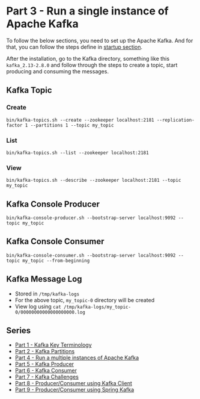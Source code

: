 # Part 3 - Run a single instance of Apache Kafka

To follow the below sections, you need to set up the Apache Kafka.
And for that, you can follow the steps define in [startup section](index.md).

After the installation, go to the Kafka directory, something like this `kafka_2.13-2.8.0`
and follow through the steps to create a topic, start producing and consuming the messages.

## Kafka Topic

### Create
`bin/kafka-topics.sh --create --zookeeper localhost:2181 --replication-factor 1 --partitions 1 --topic my_topic`

### List
`bin/kafka-topics.sh --list --zookeeper localhost:2181`

### View
`bin/kafka-topics.sh --describe --zookeeper localhost:2181 --topic my_topic`


## Kafka Console Producer
`bin/kafka-console-producer.sh --bootstrap-server localhost:9092 --topic my_topic`


## Kafka Console Consumer
`bin/kafka-console-consumer.sh --bootstrap-server localhost:9092 --topic my_topic --from-beginning`


## Kafka Message Log
- Stored in `/tmp/kafka-logs`
- For the above topic, `my_topic-0` directory will be created
- View log using `cat /tmp/kafka-logs/my_topic-0/00000000000000000000.log`

## Series
- [Part 1 - Kafka Key Terminology](kafka-key-terms.md)
- [Part 2 - Kafka Partitions](kafka-partitions.md)
- [Part 4 - Run a multiple instances of Apache Kafka](kafka-multiple-instance.md)
- [Part 5 - Kafka Producer](kafka-producer.md)
- [Part 6 - Kafka Consumer](kafka-consumer.md)
- [Part 7 - Kafka Challenges](kafka-challenges.md)
- [Part 8 - Producer/Consumer using Kafka Client](kafka-client.md)
- [Part 9 - Producer/Consumer using Spring Kafka](spring-kafka.md)
